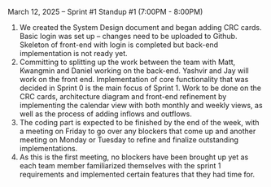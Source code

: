 March 12, 2025 – Sprint #1 Standup #1 (7:00PM - 8:00PM)
1. We created the System Design document and began adding CRC cards. Basic login was set up – changes need to be uploaded to Github. Skeleton of front-end with login is completed but back-end implementation is not ready yet.
2. Committing to splitting up the work between the team with Matt, Kwangmin and Daniel working on the back-end. Yashvir and Jay will work on the front end. 
Implementation of core functionality that was decided in Sprint 0 is the main focus of Sprint 1.
Work to be done on the CRC cards, architecture diagram and front-end refinement by implementing the calendar view with both monthly and weekly views, as well as the process of adding inflows and outflows.
3. The coding part is expected to be finished by the end of the week, with a meeting on Friday to go over any blockers that come up and another meeting on Monday or Tuesday to refine and finalize outstanding implementations. 
4. As this is the first meeting, no blockers have been brought up yet as each team member familiarized themselves with the sprint 1 requirements and implemented certain features that they had time for.
